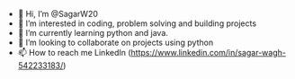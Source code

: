- 👋 Hi, I’m @SagarW20
- 👀 I’m interested in coding, problem solving and building projects
- 🌱 I’m currently learning python and java.
- 💞️ I’m looking to collaborate on projects using python
- 📫 How to reach me LinkedIn (https://www.linkedin.com/in/sagar-wagh-542233183/)

<!---
SagarW20/SagarW20 is a ✨ special ✨ repository because its `README.md` (this file) appears on your GitHub profile.
You can click the Preview link to take a look at your changes.
--->
